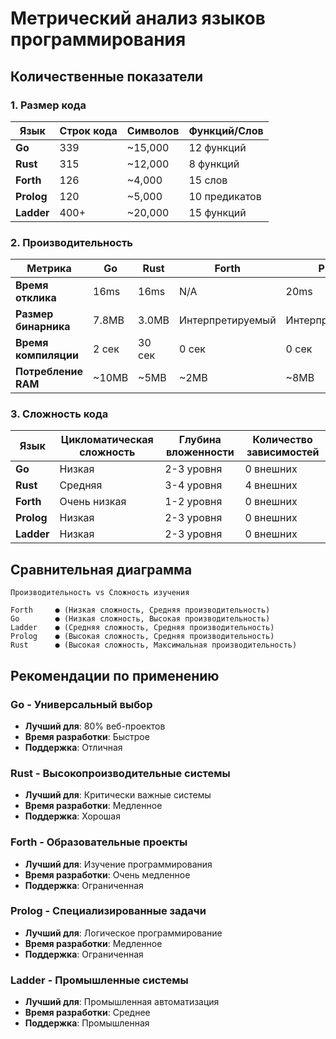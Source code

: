 # Метрический анализ языков программирования

## Количественные показатели

### 1. Размер кода

| Язык | Строк кода | Символов | Функций/Слов |
|------|------------|----------|--------------|
| **Go** | 339 | ~15,000 | 12 функций |
| **Rust** | 315 | ~12,000 | 8 функций |
| **Forth** | 126 | ~4,000 | 15 слов |
| **Prolog** | 120 | ~5,000 | 10 предикатов |
| **Ladder** | 400+ | ~20,000 | 15 функций |

### 2. Производительность

| Метрика | Go | Rust | Forth | Prolog | Ladder |
|---------|----|----- |-------|--------|--------|
| **Время отклика** | 16ms | 16ms | N/A | 20ms | N/A |
| **Размер бинарника** | 7.8MB | 3.0MB | Интерпретируемый | Интерпретируемый | Интерпретируемый |
| **Время компиляции** | 2 сек | 30 сек | 0 сек | 0 сек | 0 сек |
| **Потребление RAM** | ~10MB | ~5MB | ~2MB | ~8MB | ~6MB |

### 3. Сложность кода

| Язык | Цикломатическая сложность | Глубина вложенности | Количество зависимостей |
|------|---------------------------|---------------------|------------------------|
| **Go** | Низкая | 2-3 уровня | 0 внешних |
| **Rust** | Средняя | 3-4 уровня | 4 внешних |
| **Forth** | Очень низкая | 1-2 уровня | 0 внешних |
| **Prolog** | Низкая | 2-3 уровня | 0 внешних |
| **Ladder** | Низкая | 2-3 уровня | 0 внешних |

## Сравнительная диаграмма

```
Производительность vs Сложность изучения

Forth     ● (Низкая сложность, Средняя производительность)
Go        ● (Низкая сложность, Высокая производительность)  
Ladder    ● (Средняя сложность, Средняя производительность)
Prolog    ● (Высокая сложность, Средняя производительность)
Rust      ● (Высокая сложность, Максимальная производительность)
```

## Рекомендации по применению

### Go - Универсальный выбор
- **Лучший для**: 80% веб-проектов
- **Время разработки**: Быстрое
- **Поддержка**: Отличная

### Rust - Высокопроизводительные системы  
- **Лучший для**: Критически важные системы
- **Время разработки**: Медленное
- **Поддержка**: Хорошая

### Forth - Образовательные проекты
- **Лучший для**: Изучение программирования
- **Время разработки**: Очень медленное
- **Поддержка**: Ограниченная

### Prolog - Специализированные задачи
- **Лучший для**: Логическое программирование
- **Время разработки**: Медленное
- **Поддержка**: Ограниченная

### Ladder - Промышленные системы
- **Лучший для**: Промышленная автоматизация
- **Время разработки**: Среднее
- **Поддержка**: Промышленная
